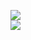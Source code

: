 [![](https://img.shields.io/badge/Made%20With-Github%20Spray-lightgrey.svg?style=for-the-badge&logo=github)](https://github.com/Annihil/github-spray#21957)  
[![](https://i.imgur.com/2DrTn0Z.gif)](https://github.com/Annihil/github-spray)